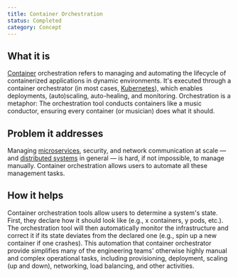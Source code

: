 ```yaml
---
title: Container Orchestration
status: Completed
category: Concept
---
```


## What it is
[Container](/container/) orchestration refers to managing and automating the lifecycle of containerized applications in dynamic environments. 
It's executed through a container orchestrator (in most cases, [Kubernetes](/kubernetes)), which enables deployments, (auto)scaling, auto-healing, and monitoring. 
Orchestration is a metaphor:
The orchestration tool conducts containers like a music conductor, ensuring every container (or musician) does what it should. 

## Problem it addresses 
Managing [microservices](/microservices), security, and network communication at scale — and [distributed systems](/distributed-systems) in general — is hard, if not impossible, to manage manually.
Container orchestration allows users to automate all these management tasks. 

## How it helps
Container orchestration tools allow users to determine a system's state. 
First, they declare how it should look like (e.g., x containers, y pods, etc.).
The orchestration tool will then automatically monitor the infrastructure and correct it if its state deviates from the declared one (e.g., spin up a new container if one crashes). 
This automation that container orchestrator provide simplifies many of the engineering teams' otherwise highly manual and complex operational tasks, including provisioning, deployment, scaling (up and down), networking, load balancing, and other activities.
